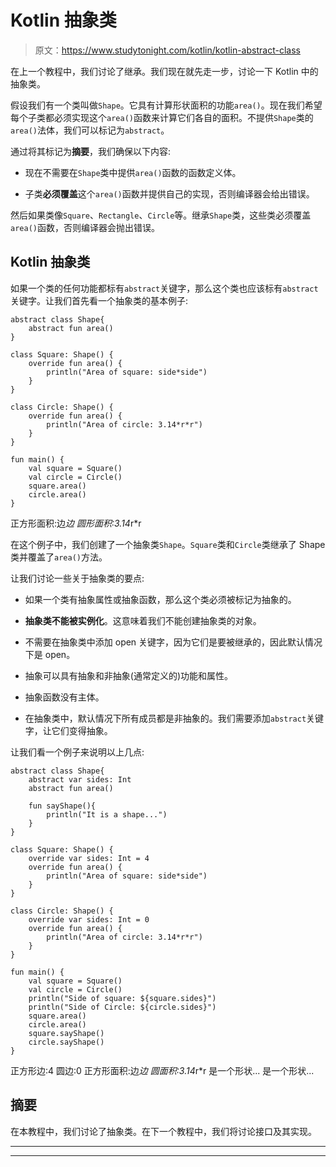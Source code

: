 # Kotlin 抽象类

> 原文：<https://www.studytonight.com/kotlin/kotlin-abstract-class>

在上一个教程中，我们讨论了继承。我们现在就先走一步，讨论一下 Kotlin 中的抽象类。

假设我们有一个类叫做`Shape`。它具有计算形状面积的功能`area()`。现在我们希望每个子类都必须实现这个`area()`函数来计算它们各自的面积。不提供`Shape`类的`area()`法体，我们可以标记为`abstract`。

通过将其标记为**摘要**，我们确保以下内容:

*   现在不需要在`Shape`类中提供`area()`函数的函数定义体。

*   子类**必须覆盖**这个`area()`函数并提供自己的实现，否则编译器会给出错误。

然后如果类像`Square`、`Rectangle`、`Circle`等。继承`Shape`类，这些类必须覆盖`area()`函数，否则编译器会抛出错误。

## Kotlin 抽象类

如果一个类的任何功能都标有`abstract`关键字，那么这个类也应该标有`abstract`关键字。让我们首先看一个抽象类的基本例子:

```
abstract class Shape{
    abstract fun area()
}

class Square: Shape() {
    override fun area() {
        println("Area of square: side*side")
    }
}

class Circle: Shape() {
    override fun area() {
        println("Area of circle: 3.14*r*r")
    }
}

fun main() {
    val square = Square()
    val circle = Circle()
    square.area()
    circle.area()
}
```

正方形面积:边*边
圆形面积:3.14*r*r

在这个例子中，我们创建了一个抽象类`Shape`。`Square`类和`Circle`类继承了 Shape 类并覆盖了`area()`方法。

让我们讨论一些关于抽象类的要点:

*   如果一个类有抽象属性或抽象函数，那么这个类必须被标记为抽象的。

*   **抽象类不能被实例化**。这意味着我们不能创建抽象类的对象。

*   不需要在抽象类中添加 open 关键字，因为它们是要被继承的，因此默认情况下是 open。

*   抽象可以具有抽象和非抽象(通常定义的)功能和属性。

*   抽象函数没有主体。

*   在抽象类中，默认情况下所有成员都是非抽象的。我们需要添加`abstract`关键字，让它们变得抽象。

让我们看一个例子来说明以上几点:

```
abstract class Shape{
    abstract var sides: Int
    abstract fun area()

    fun sayShape(){
        println("It is a shape...")
    }
}

class Square: Shape() {
    override var sides: Int = 4
    override fun area() {
        println("Area of square: side*side")
    }
}

class Circle: Shape() {
    override var sides: Int = 0
    override fun area() {
        println("Area of circle: 3.14*r*r")
    }
}

fun main() {
    val square = Square()
    val circle = Circle()
    println("Side of square: ${square.sides}")
    println("Side of Circle: ${circle.sides}")
    square.area()
    circle.area()
    square.sayShape()
    circle.sayShape()
}
```

正方形边:4
圆边:0
正方形面积:边*边
圆面积:3.14*r*r
是一个形状...
是一个形状...

## 摘要

在本教程中，我们讨论了抽象类。在下一个教程中，我们将讨论接口及其实现。

* * *

* * *
